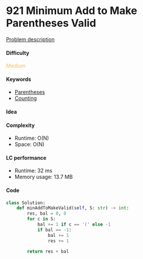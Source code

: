 921 Minimum Add to Make Parentheses Valid
=======================
[Problem description](https://leetcode.com/problems/minimum-add-to-make-parentheses-valid/)

#### Difficulty
<span style="color:#FABC60">Medium</span>

#### Keywords
- [Parentheses](../categories/parentheses.md)
- [Counting](../categories/counting.md)
  
#### Idea


#### Complexity
- Runtime: O(N)
- Space: O(N)
  
#### LC performance
- Runtime: 32 ms
- Memory usage: 13.7 MB

#### Code
```python
class Solution:
    def minAddToMakeValid(self, S: str) -> int:
        res, bal = 0, 0
        for c in S:
            bal += 1 if c == '(' else -1
            if bal == -1:
                bal += 1
                res += 1
        
        return res + bal
```